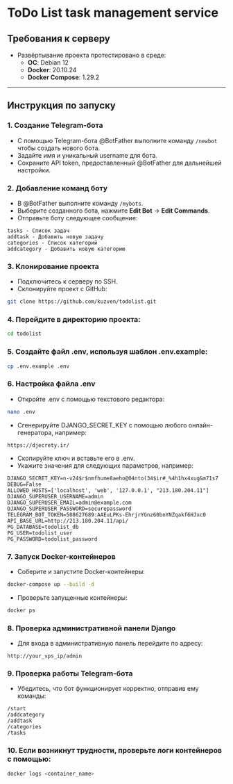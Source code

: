 # ToDo List task management service

## Требования к серверу
- Развёртывание проекта протестировано в среде:
  - **ОС**: Debian 12
  - **Docker**: 20.10.24
  - **Docker Compose**: 1.29.2

---

## Инструкция по запуску

### 1. Создание Telegram-бота
- С помощью Telegram-бота @BotFather выполните команду `/newbot` чтобы создать нового бота.
- Задайте имя и уникальный username для бота.
- Сохраните API token, предоставленный @BotFather для дальнейшей настройки.

### 2. Добавление команд боту
- В @BotFather выполните команду `/mybots`.
- Выберите созданного бота, нажмите **Edit Bot** → **Edit Commands**.
- Отправьте боту следующее сообщение:

```
tasks - Список задач
addtask - Добавить новую задачу
categories - Список категорий
addcategory - Добавить новую категорию
```

### 3. Клонирование проекта
- Подключитесь к серверу по SSH.
- Склонируйте проект с GitHub:

```bash
git clone https://github.com/kuzven/todolist.git
```

### 4. Перейдите в директорию проекта:

```bash
cd todolist
```

### 5. Создайте файл .env, используя шаблон .env.example:

```bash
cp .env.example .env
```

### 6. Настройка файла .env
- Откройте .env с помощью текстового редактора:

```bash
nano .env
```
- Сгенерируйте DJANGO_SECRET_KEY с помощью любого онлайн-генератора, например:

```
https://djecrety.ir/
```

- Скопируйте ключ и вставьте его в .env.
- Укажите значения для следующих параметров, например:

```
DJANGO_SECRET_KEY=n-v24$r$nmfhume8aeho@04nto(34$ir#_%4h1hx4xug&m71s7
DEBUG=False
ALLOWED_HOSTS=['localhost', 'web', '127.0.0.1', "213.180.204.11"]
DJANGO_SUPERUSER_USERNAME=admin
DJANGO_SUPERUSER_EMAIL=admin@example.com
DJANGO_SUPERUSER_PASSWORD=securepassword
TELEGRAM_BOT_TOKEN=508627689:AAEuLPKs-EhrjrYGnz60bnYNZqakf6HJxc0
API_BASE_URL=http://213.180.204.11/api/
PG_DATABASE=todolist_db
PG_USER=todolist_user
PG_PASSWORD=todolist_password
```

### 7. Запуск Docker-контейнеров
- Соберите и запустите Docker-контейнеры:

```bash
docker-compose up --build -d
```
- Проверьте запущенные контейнеры:

```bash
docker ps
```

### 8. Проверка административной панели Django
- Для входа в административную панель перейдите по адресу:

```
http://your_vps_ip/admin
```

### 9. Проверка работы Telegram-бота
- Убедитесь, что бот функционирует корректно, отправив ему команды:

```
/start
/addcategory
/addtask
/categories
/tasks
```

### 10. Если возникнут трудности, проверьте логи контейнеров с помощью:

```bash
docker logs <container_name>
```
